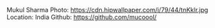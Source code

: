 Mukul Sharma
Photo: https://cdn.hipwallpaper.com/i/79/44/tnKklr.jpg
Location: India
Github: https://github.com/mucoool/
